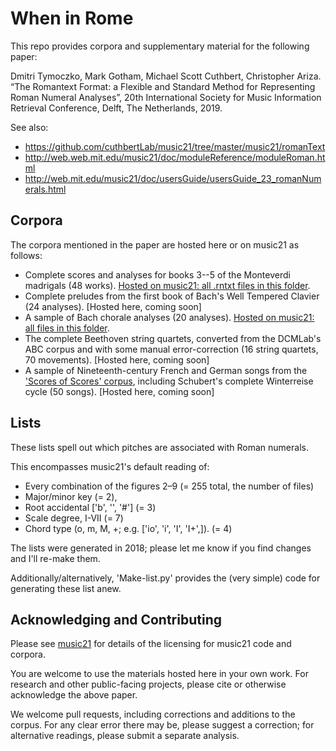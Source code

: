 # When in Rome

This repo provides corpora and supplementary material for the following paper:

Dmitri Tymoczko, Mark Gotham, Michael Scott Cuthbert, Christopher Ariza. “The Romantext Format: a Flexible and Standard Method for Representing Roman Numeral Analyses”, 20th International Society for Music Information Retrieval Conference, Delft, The Netherlands, 2019.

See also:
- https://github.com/cuthbertLab/music21/tree/master/music21/romanText
- http://web.web.mit.edu/music21/doc/moduleReference/moduleRoman.html
- http://web.mit.edu/music21/doc/usersGuide/usersGuide_23_romanNumerals.html

## Corpora

The corpora mentioned in the paper are hosted here or on music21 as follows:

- Complete scores and analyses for books 3--5 of the Monteverdi madrigals (48 works). [Hosted on music21: all .rntxt files in this folder](https://github.com/cuthbertLab/music21/tree/master/music21/corpus/monteverdi).
- Complete preludes from the first book of Bach's Well Tempered Clavier (24 analyses). [Hosted here, coming soon]
- A sample of Bach chorale analyses (20 analyses). [Hosted on music21: all files in this folder](https://github.com/cuthbertLab/music21/tree/master/music21/corpus/bach/choraleAnalyses).
- The complete Beethoven string quartets, converted from the DCMLab's ABC corpus and with some manual error-correction (16 string quartets, 70 movements). [Hosted here, coming soon]
- A sample of Nineteenth-century French and German songs from the ['Scores of Scores' corpus](https://github.com/MarkGotham/ScoresOfScores), including Schubert's complete Winterreise cycle (50 songs). [Hosted here, coming soon]

## Lists

These lists spell out which pitches are associated with Roman numerals.

This encompasses music21's default reading of:
- Every combination of the figures 2–9 (= 255 total, the number of files)
- Major/minor key (= 2),
- Root accidental ['b', '', '#'] (= 3)
- Scale degree, I-VII (= 7)
- Chord type (o, m, M, +; e.g. ['io', 'i', 'I', 'I+',]).  (= 4)

The lists were generated in 2018; please let me know if you find changes and I'll re-make them.

Additionally/alternatively, 'Make-list.py' provides the (very simple) code for generating these list anew.

## Acknowledging and Contributing

Please see [music21](https://github.com/cuthbertLab/music21/) for details of the licensing for music21 code and corpora.

You are welcome to use the materials hosted here in your own work.
For research and other public-facing projects, please cite or otherwise acknowledge the above paper.

We welcome pull requests, including corrections and additions to the corpus. For any clear error there may be, please suggest a correction; for alternative readings, please submit a separate analysis.

